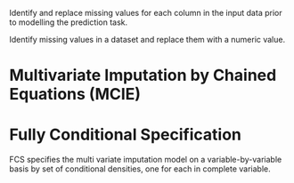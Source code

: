 Identify and replace missing values for each column in the input data prior to modelling the prediction task. 

Identify missing values in a dataset and replace them with a numeric value. 


# Multivariate Imputation by Chained Equations (MCIE)


# Fully Conditional Specification
FCS specifies the multi variate imputation model on a variable-by-variable basis by set of conditional densities, one for each in complete variable.
